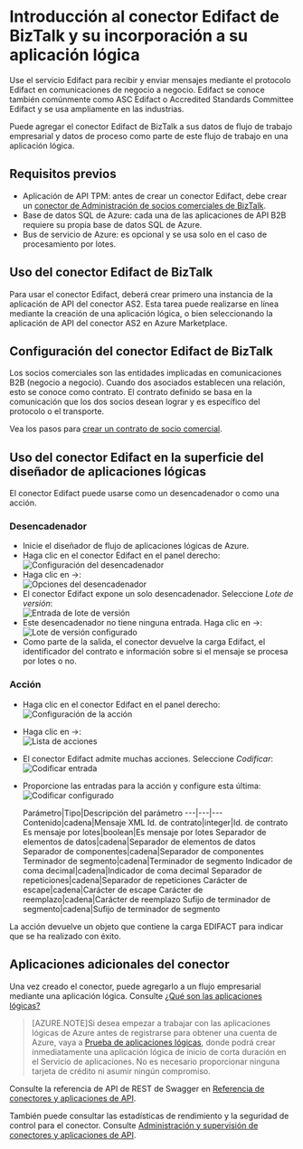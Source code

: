 <properties 
   pageTitle="Uso del conector Edifact de BizTalk en Aplicaciones lógicas | Servicio de aplicaciones de Microsoft Azure" 
   description="Creación y configuración del conector Edifact de BizTalk o la aplicación de API y su uso en una aplicación lógica en Servicio de aplicaciones de Azure" 
   services="app-service\logic" 
   documentationCenter=".net,nodejs,java" 
   authors="rajeshramabathiran" 
   manager="dwrede" 
   editor=""/>

<tags
   ms.service="app-service-logic"
   ms.devlang="multiple"
   ms.topic="article"
   ms.tgt_pltfrm="na"
   ms.workload="integration" 
   ms.date="12/17/2015"
   ms.author="rajram"/>

# Introducción al conector Edifact de BizTalk y su incorporación a su aplicación lógica  
Use el servicio Edifact para recibir y enviar mensajes mediante el protocolo Edifact en comunicaciones de negocio a negocio. Edifact se conoce también comúnmente como ASC Edifact o Accredited Standards Committee Edifact y se usa ampliamente en las industrias.

Puede agregar el conector Edifact de BizTalk a sus datos de flujo de trabajo empresarial y datos de proceso como parte de este flujo de trabajo en una aplicación lógica.

## Requisitos previos
- Aplicación de API TPM: antes de crear un conector Edifact, debe crear un [conector de Administración de socios comerciales de BizTalk][1].
- Base de datos SQL de Azure: cada una de las aplicaciones de API B2B requiere su propia base de datos SQL de Azure.
- Bus de servicio de Azure: es opcional y se usa solo en el caso de procesamiento por lotes.

## Uso del conector Edifact de BizTalk
Para usar el conector Edifact, deberá crear primero una instancia de la aplicación de API del conector AS2. Esta tarea puede realizarse en línea mediante la creación de una aplicación lógica, o bien seleccionando la aplicación de API del conector AS2 en Azure Marketplace.

## Configuración del conector Edifact de BizTalk
Los socios comerciales son las entidades implicadas en comunicaciones B2B (negocio a negocio). Cuando dos asociados establecen una relación, esto se conoce como contrato. El contrato definido se basa en la comunicación que los dos socios desean lograr y es específico del protocolo o el transporte.

Vea los pasos para [crear un contrato de socio comercial][2].

## Uso del conector Edifact en la superficie del diseñador de aplicaciones lógicas
El conector Edifact puede usarse como un desencadenador o como una acción.

### Desencadenador
- Inicie el diseñador de flujo de aplicaciones lógicas de Azure.
- Haga clic en el conector Edifact en el panel derecho:  
![Configuración del desencadenador][3]
- Haga clic en ->:  
![Opciones del desencadenador][4]
- El conector Edifact expone un solo desencadenador. Seleccione *Lote de versión*:  
![Entrada de lote de versión][5]
- Este desencadenador no tiene ninguna entrada. Haga clic en ->:  
![Lote de versión configurado][6]
- Como parte de la salida, el conector devuelve la carga Edifact, el identificador del contrato e información sobre si el mensaje se procesa por lotes o no.

### Acción
- Haga clic en el conector Edifact en el panel derecho:  
![Configuración de la acción][7]
- Haga clic en ->:  
![Lista de acciones][8]
- El conector Edifact admite muchas acciones. Seleccione *Codificar*:  
![Codificar entrada][9]
- Proporcione las entradas para la acción y configure esta última:  
![Codificar configurado][10]

	Parámetro|Tipo|Descripción del parámetro
---|---|---
Contenido|cadena|Mensaje XML
Id. de contrato|integer|Id. de contrato
Es mensaje por lotes|boolean|Es mensaje por lotes
Separador de elementos de datos|cadena|Separador de elementos de datos
Separador de componentes|cadena|Separador de componentes
Terminador de segmento|cadena|Terminador de segmento
Indicador de coma decimal|cadena|Indicador de coma decimal
Separador de repeticiones|cadena|Separador de repeticiones
Carácter de escape|cadena|Carácter de escape
Carácter de reemplazo|cadena|Carácter de reemplazo
Sufijo de terminador de segmento|cadena|Sufijo de terminador de segmento

La acción devuelve un objeto que contiene la carga EDIFACT para indicar que se ha realizado con éxito.

## Aplicaciones adicionales del conector
Una vez creado el conector, puede agregarlo a un flujo empresarial mediante una aplicación lógica. Consulte [¿Qué son las aplicaciones lógicas?](app-service-logic-what-are-logic-apps.md)

>[AZURE.NOTE]Si desea empezar a trabajar con las aplicaciones lógicas de Azure antes de registrarse para obtener una cuenta de Azure, vaya a [Prueba de aplicaciones lógicas](https://tryappservice.azure.com/?appservice=logic), donde podrá crear inmediatamente una aplicación lógica de inicio de corta duración en el Servicio de aplicaciones. No es necesario proporcionar ninguna tarjeta de crédito ni asumir ningún compromiso.

Consulte la referencia de API de REST de Swagger en [Referencia de conectores y aplicaciones de API](http://go.microsoft.com/fwlink/p/?LinkId=529766).

También puede consultar las estadísticas de rendimiento y la seguridad de control para el conector. Consulte [Administración y supervisión de conectores y aplicaciones de API](../app-service-api/app-service-api-manage-in-portal.md).


<!--References -->
[1]: app-service-logic-connector-tpm.md
[2]: app-service-logic-create-a-trading-partner-agreement.md
[3]: ./media/app-service-logic-connector-edifact/TriggerSettings.PNG
[4]: ./media/app-service-logic-connector-edifact/ListOfTriggers.PNG
[5]: ./media/app-service-logic-connector-edifact/ReleaseBatchTriggerInput.PNG
[6]: ./media/app-service-logic-connector-edifact/ReleaseBatchTriggerConfigured.PNG
[7]: ./media/app-service-logic-connector-edifact/ActionSettings.PNG
[8]: ./media/app-service-logic-connector-edifact/ListOfActions.PNG
[9]: ./media/app-service-logic-connector-edifact/EncodeInput.PNG
[10]: ./media/app-service-logic-connector-edifact/EncodeConfigured.PNG

<!---HONumber=AcomDC_1223_2015-->
